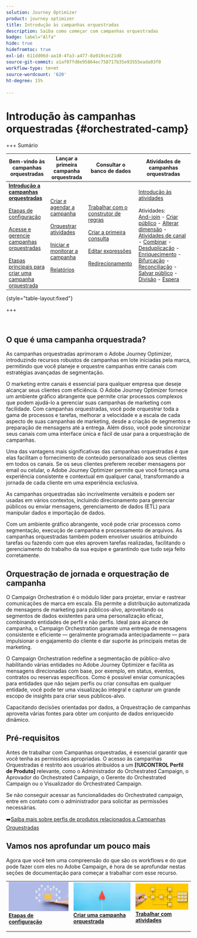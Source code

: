 ```yaml
---
solution: Journey Optimizer
product: journey optimizer
title: Introdução às campanhas orquestradas
description: Saiba como começar com campanhas orquestradas
badge: label="Alfa"
hide: true
hidefromtoc: true
exl-id: 611dd06d-aa18-4fa3-a477-8a910cec21d8
source-git-commit: a1af07fd8e95864ec758717b35e93555eada03f0
workflow-type: tm+mt
source-wordcount: '620'
ht-degree: 15%

---
```


# Introdução às campanhas orquestradas {#orchestrated-camp}

+++ Sumário

| Bem-vindo às campanhas orquestradas | Lançar a primeira campanha orquestrada | Consultar o banco de dados | Atividades de campanhas orquestradas |
|---|---|---|---|
| <b>[Introdução a campanhas orquestradas](gs-orchestrated-campaigns.md)</b><br/><br/>[Etapas de configuração](configuration-steps.md)<br/><br/>[Acesse e gerencie campanhas orquestradas](access-manage-orchestrated-campaigns.md)<br/><br/>[Etapas principais para criar uma campanha orquestrada](gs-campaign-creation.md) | [Criar e agendar a campanha](create-orchestrated-campaign.md)<br/><br/>[Orquestrar atividades](orchestrate-activities.md)<br/><br/>[Iniciar e monitorar a campanha](start-monitor-campaigns.md)<br/><br/>[Relatórios](reporting-campaigns.md) | [Trabalhar com o construtor de regras](orchestrated-rule-builder.md)<br/><br/>[Criar a primeira consulta](build-query.md)<br/><br/>[Editar expressões](edit-expressions.md)<br/><br/>[Redirecionamento](retarget.md) | [Introdução às atividades](activities/about-activities.md)<br/><br/>Atividades:<br/>[And-join](activities/and-join.md) - [Criar público](activities/build-audience.md) - [Alterar dimensão](activities/change-dimension.md) - [Atividades de canal](activities/channels.md) - [Combinar](activities/combine.md) - [Desduplicação](activities/deduplication.md) - [Enriquecimento](activities/enrichment.md) - [Bifurcação](activities/fork.md) - [Reconciliação](activities/reconciliation.md) - [Salvar público](activities/save-audience.md) - [Divisão](activities/split.md) - [Espera](activities/wait.md) |

{style="table-layout:fixed"}

+++

<br/>

## O que é uma campanha orquestrada?

As campanhas orquestradas aprimoram o Adobe Journey Optimizer, introduzindo recursos robustos de campanhas em lote iniciadas pela marca, permitindo que você planeje e orquestre campanhas entre canais com estratégias avançadas de segmentação.

O marketing entre canais é essencial para qualquer empresa que deseje alcançar seus clientes com eficiência. O Adobe Journey Optimizer fornece um ambiente gráfico abrangente que permite criar processos complexos que podem ajudá-lo a gerenciar suas campanhas de marketing com facilidade. Com campanhas orquestradas, você pode orquestrar toda a gama de processos e tarefas, melhorar a velocidade e a escala de cada aspecto de suas campanhas de marketing, desde a criação de segmentos e preparação de mensagens até a entrega. Além disso, você pode sincronizar seus canais com uma interface única e fácil de usar para a orquestração de campanhas.

Uma das vantagens mais significativas das campanhas orquestradas é que elas facilitam o fornecimento de conteúdo personalizado aos seus clientes em todos os canais. Se os seus clientes preferem receber mensagens por email ou celular, o Adobe Journey Optimizer permite que você forneça uma experiência consistente e contextual em qualquer canal, transformando a jornada de cada cliente em uma experiência exclusiva.

As campanhas orquestradas são incrivelmente versáteis e podem ser usadas em vários contextos, incluindo direcionamento para gerenciar públicos ou enviar mensagens, gerenciamento de dados (ETL) para manipular dados e importação de dados.

Com um ambiente gráfico abrangente, você pode criar processos como segmentação, execução de campanha e processamento de arquivos. As campanhas orquestradas também podem envolver usuários atribuindo tarefas ou fazendo com que eles aprovem tarefas realizadas, facilitando o gerenciamento do trabalho da sua equipe e garantindo que tudo seja feito corretamente.

## Orquestração de jornada e orquestração de campanha

O Campaign Orchestration é o módulo líder para projetar, enviar e rastrear comunicações de marca em escala. Ela permite a distribuição automatizada de mensagens de marketing para públicos-alvo, aproveitando os segmentos de dados existentes para uma personalização eficaz, combinando entidades de perfil e não perfis. Ideal para alcance de campanha, o Campaign Orchestration garante uma entrega de mensagens consistente e eficiente — geralmente programada antecipadamente — para impulsionar o engajamento do cliente e dar suporte às principais metas de marketing.

O Campaign Orchestration redefine a segmentação de público-alvo habilitando várias entidades no Adobe Journey Optimizer e facilita as mensagens direcionadas com base, por exemplo, em status, eventos, contratos ou reservas específicos. Como é possível enviar comunicações para entidades que não sejam perfis ou criar consultas em qualquer entidade, você pode ter uma visualização integral e capturar um grande escopo de insights para criar seus públicos-alvo.

Capacitando decisões orientadas por dados, a Orquestração de campanhas aproveita várias fontes para obter um conjunto de dados enriquecido dinâmico.

## Pré-requisitos

Antes de trabalhar com Campanhas orquestradas, é essencial garantir que você tenha as permissões apropriadas. O acesso às campanhas Orquestradas é restrito aos usuários atribuídos a um **[!UICONTROL Perfil de Produto]** relevante, como o Administrador do Orchestrated Campaign, o Aprovador do Orchestrated Campaign, o Gerente do Orchestrated Campaign ou o Visualizador do Orchestrated Campaign.

Se não conseguir acessar as funcionalidades do Orchestrated campaign, entre em contato com o administrador para solicitar as permissões necessárias.

➡️[Saiba mais sobre perfis de produtos relacionados a Campanhas Orquestradas](../administration/ootb-product-profiles.md)

## Vamos nos aprofundar um pouco mais

Agora que você tem uma compreensão do que são os workflows e do que pode fazer com eles no Adobe Campaign, é hora de se aprofundar nestas seções de documentação para começar a trabalhar com esse recurso.

<table style="table-layout:fixed"><tr style="border: 0;">
<td>
<a href="gs-campaign-creation.md">
<img alt="Acessar e gerenciar fluxos de trabalho" src="assets/do-not-localize/workflow-access.jpeg">
</a>
<div>
<a href="gs-campaign-creation.md"><strong>Etapas de configuração</strong></a>
</div>
<p>
</td>
<td>
<a href="create-orchestrated-campaign.md">
<img alt="Lead" src="assets/do-not-localize/workflow-create.jpeg">
</a>
<div><a href="create-orchestrated-campaign.md"><strong>Criar uma campanha orquestrada</strong>
</div>
<p>
</td>
<td>
<a href="activities/about-activities.md">
<img alt="Pouco frequente" src="assets/do-not-localize/workflow-activities.jpeg">
</a>
<div>
<a href="activities/about-activities.md"><strong>Trabalhar com atividades</strong></a>
</div>
<p></td>
</tr></table>
